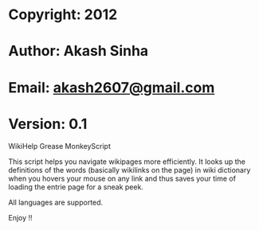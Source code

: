 # Copyright: 2012
# Author: Akash Sinha 
# Email: akash2607@gmail.com
# Version: 0.1 


WikiHelp Grease MonkeyScript

This script helps you navigate wikipages more efficiently. It looks up the definitions of the words (basically wikilinks on the page) in wiki dictionary when you hovers your mouse on any link and thus saves your time of loading the entrie page for a sneak peek.

All languages are supported.

Enjoy !!
